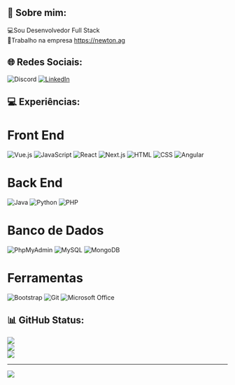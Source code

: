 ## 💫 Sobre mim:

💻Sou Desenvolvedor Full Stack<br>👔Trabalho na empresa https://newton.ag

## 🌐 Redes Sociais:
![Discord](https://img.shields.io/badge/Discord-%237289DA.svg?logo=discord&logoColor=white) [![LinkedIn](https://img.shields.io/badge/LinkedIn-%230077B5.svg?logo=linkedin&logoColor=white)](https://linkedin.com/in/linkedin.com/in/lucas-henrique-5b3b591a7) 

## 💻 Experiências:

# Front End

![Vue.js](https://img.shields.io/badge/Vue.js-blue)
![JavaScript](https://img.shields.io/badge/JavaScript-green)
![React](https://img.shields.io/badge/React-blue)
![Next.js](https://img.shields.io/badge/Next.js-green)
![HTML](https://img.shields.io/badge/HTML-blue)
![CSS](https://img.shields.io/badge/CSS-green)
![Angular](https://img.shields.io/badge/Angular-blue)

# Back End

![Java](https://img.shields.io/badge/Java-blue)
![Python](https://img.shields.io/badge/Python-green)
![PHP](https://img.shields.io/badge/PHP-blue)

# Banco de Dados

![PhpMyAdmin](https://img.shields.io/badge/PhpMyAdmin-green)
![MySQL](https://img.shields.io/badge/MySQL-blue)
![MongoDB](https://img.shields.io/badge/MongoDB-green)

# Ferramentas

![Bootstrap](https://img.shields.io/badge/Bootstrap-blue)
![Git](https://img.shields.io/badge/Git-green)
![Microsoft Office](https://img.shields.io/badge/Microsoft%20Office-blue)


## 📊 GitHub Status:
![](https://github-readme-stats.vercel.app/api?username=LucasHSS904&theme=blue-green&hide_border=false&include_all_commits=true&count_private=false)<br/>
![](https://github-readme-streak-stats.herokuapp.com/?user=LucasHSS904&theme=blue-green&hide_border=false)<br/>
![](https://github-readme-stats.vercel.app/api/top-langs/?username=LucasHSS904&theme=blue-green&hide_border=false&include_all_commits=true&count_private=false&layout=compact)

---
[![](https://visitcount.itsvg.in/api?id=LucasHSS904&icon=4&color=1)](https://visitcount.itsvg.in)

<!-- Proudly created with GPRM ( https://gprm.itsvg.in ) -->
